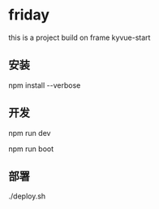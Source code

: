 # friday

this is a project build on frame kyvue-start

## 安装

npm install --verbose

## 开发

npm run dev

npm run boot

## 部署

./deploy.sh
